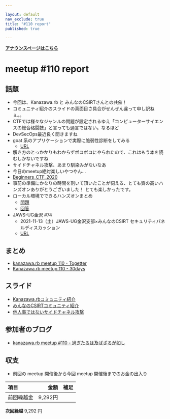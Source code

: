 ```yaml
---

layout: default
nav_exclude: true
title: "#110 report"
published: true

---
```


<div style="text-align: left;"><a href="/110/"><strong>アナウンスページはこちら</strong></a></div>

# meetup #110 report

## 話題

* 今回は、Kanazawa.rb と みんなのCSIRTさんとの共催！
* コミュニティ紹介のスライドの真面目さ具合がぜんぜん違って申し訳ねぇ。。
* CTFでは様々なジャンルの問題が設定されるゆえ「コンピューターサイエンスの総合格闘技」と言っても過言ではない。なるほど
* DevSecOps最近良く聞きますね
* goat 系のアプリケーションで実際に脆弱性診断をしてみる
  + [URL](https://github.com/OWASP/railsgoat)
* 解き方のとっかかりもわからずボコボコにやられたので、これはもう本を読むしかないですね
* サイドチャネル攻撃、あまり馴染みがないなあ
* 今日のmeetup絶対楽しいやつやん…
* [Beginners_CTF_2020](https://github.com/SECCON/Beginners_CTF_2020/)
* 事前の準備にかなりの時間を割いて頂いたことが伺える、とても質の高いハンズオンありがとうございました！
とても楽しかったです。
* ローカル環境でできるハンズオンまとめ
  + [問題](https://github.com/kanazawarb/meetup/wiki/%E6%83%85%E5%A0%B1%E3%82%BB%E3%82%AD%E3%83%A5%E3%83%AA%E3%83%86%E3%82%A3%E5%8B%89%E5%BC%B7%E4%BC%9A-with-Kanazawa.rb-&-%E3%81%BF%E3%82%93%E3%81%AA%E3%81%AECSIRT(meetup-%23110)-%E3%83%8F%E3%83%B3%E3%82%BA%E3%82%AA%E3%83%B3%E5%95%8F%E9%A1%8C)
  + [回答](https://github.com/kanazawarb/meetup/wiki/%E6%83%85%E5%A0%B1%E3%82%BB%E3%82%AD%E3%83%A5%E3%83%AA%E3%83%86%E3%82%A3%E5%8B%89%E5%BC%B7%E4%BC%9A-with-Kanazawa.rb-&-%E3%81%BF%E3%82%93%E3%81%AA%E3%81%AECSIRT(meetup-%23110)-%E3%83%8F%E3%83%B3%E3%82%BA%E3%82%AA%E3%83%B3%E5%9B%9E%E7%AD%94)
* JAWS-UG金沢 #74 
  + 2021-11-13（土）JAWS-UG金沢支部×みんなのCSIRT セキュリティパネルディスカッション
  + [URL](https://jawsug-kanazawa.doorkeeper.jp/events/128284)

## まとめ

* [kanazawa.rb meetup 110 - Togetter](https://togetter.com/li/1794294)
* [Kanazawa.rb meetup 110 - 30days](https://30d.jp/kzrb/100)


## スライド

* [Kanazawa.rbコミュニティ紹介](https://speakerdeck.com/cottondesu/kanazawa-dot-rb-community-introduction)
* [みんなのCSIRTコミュニティ紹介](https://speakerdeck.com/cottondesu/everyones-csirt-community-introduction)
* [他人事ではないサイドチャネル攻撃](https://speakerdeck.com/cottondesu/side-channel-attacks-are-no-stranger-to-us)

## 参加者のブログ

* [kanazawa\.rb meetup \#110 \- 過ぎたるは及ばざるが如し](https://cotton-desu.hatenablog.com/entry/2021/10/28/130000)

## 収支

* 前回の meetup 開催後から今回 meetup 開催後までのお金の出入り

|項目                           |金額         |補足                                               |
|:------------------------------|------------:|:--------------------------------------------------|
| 前回繰越金                    |       9,292円 |                                                   |

**次回繰越**  9,292 円
